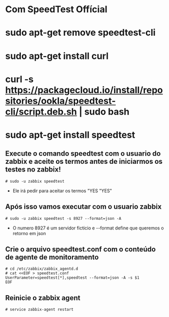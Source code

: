 # Com SpeedTest Offícial 

# sudo apt-get remove speedtest-cli
# sudo apt-get install curl
# curl -s https://packagecloud.io/install/repositories/ookla/speedtest-cli/script.deb.sh | sudo bash
# sudo apt-get install speedtest

## Execute o comando speedtest com o usuario do zabbix e aceite os termos antes de iniciarmos os testes no zabbix!
```
# sudo -u zabbix speedtest
```
* Ele irá pedir para aceitar os termos "YES "YES"

## Após isso vamos executar com o usuario zabbix
```
# sudo -u zabbix speedtest -s 8927 --format=json -A
```
* O numero 8927 é um servidor ficticio e --format define que queremos o retorno em json

## Crie o arquivo speedtest.conf com o conteúdo de agente de monitoramento
```
# cd /etc/zabbix/zabbix_agentd.d
# cat <<EOF > speedtest.conf
UserParameter=speedtest[*],speedtest --format=json -A -s $1
EOF
```

## Reinicie o zabbix agent
```
# service zabbix-agent restart
```

